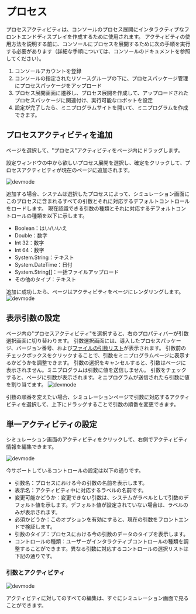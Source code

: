 # プロセス
プロセスアクティビティは、コンソールのプロセス展開にインタラクティブなフロントエンドディスプレイを作成するために使用されます。
アクティビティの使用方法を説明する前に、コンソールにプロセスを展開するために次の手順を実行する必要があります（詳細な手順については、コンソールのドキュメントを参照してください）。
1. コンソールアカウントを登録
2. コンソールの指定されたリソースグループの下に、プロセスパッケージ管理にプロセスパッケージをアップロード
3. プロセス展開画面に遷移し、プロセス展開を作成して、アップロードされたプロセスパッケージに関連付け、実行可能なロボットを設定
4. 設定が完了したら、ミニプログラムサイトを開いて、ミニプログラムを作成できます。

## プロセスアクティビティを追加
ページを選択して、"プロセス"アクティビティをページ内にドラッグします。

設定ウィンドウの中から欲しいプロセス展開を選択し、確定をクリックして、プロセスアクティビティが現在のページに追加されます。

![devmode](https://docimages.blob.core.chinacloudapi.cn/images/Kris/AppsV2/workflow1.png)

追加する場合、システムは選択したプロセスによって、シミュレーション画面にこのプロセスに含まれるすべての引数とそれに対応するデフォルトコントロールをロードします。
現在認識できる引数の種類とそれに対応するデフォルトコントロールの種類を以下に示します。
- Boolean：はい/いいえ
- Double：数字
- Int 32：数字
- Int 64：数字
- System.String：テキスト
- System.DateTime：日付
- System.String[]：一括ファイルアップロード
- その他のタイプ：テキスト

追加に成功したら、ページはアクティビティをページにレンダリングします。
![devmode](https://docimages.blob.core.chinacloudapi.cn/images/Kris/AppsV2/workflow2.png)

## 表示引数の設定

ページ内の"プロセスアクティビティ"を選択すると、右のプロパティバーが引数選択画面に切り替わります。
引数選択画面には、導入したプロセスパッケージ、バージョン番号、および[ファイルの引数リスト](../../../../../Studio/process/developProject/Arguments/Arguments.md)が表示されます。
引数前のチェックボックスをクリックすることで、引数をミニプログラムページに表示するかどうかを調整できます。
引数の選択をキャンセルすると、引数はページに表示されません。ミニプログラムは引数に値を送信しません。
引数をチェックすると、ページに引数が表示されます。ミニプログラムが送信されたら引数に値を割り当てます。
![devmode](https://docimages.blob.core.chinacloudapi.cn/images/Kris/AppsV2/workflow3.png)

引数の順番を変えたい場合、シミュレーションページで引数に対応するアクティビティを選択して、上下にドラッグすることで引数の順番を変更できます。

## 単一アクティビティの設定

シミュレーション画面のアクティビティをクリックして、右側でアクティビティ情報を編集できます。

![devmode](https://docimages.blob.core.chinacloudapi.cn/images/Kris/AppsV2/workflow4.png)

今サポートしているコントロールの設定は以下の通りです。
- 引数名：プロセスにおける今の引数の名前を表示します。
- 表示名：アクティビティ中に対応するラベルの名前です。
- 変更可能かどうか：変更できない引数は、システムがラベルとして引数のデフォルト値を示します。デフォルト値が設定されていない場合は、ラベルのみが表示されます。
- 必須かどうか：このオプションを有効にすると、現在の引数をフロントエンドで検証します。
- 引数のタイプ：プロセスにおける今の引数のデータのタイプを表示します。
- コントロールの種類：ユーザーがインタラクティブコントロールの種類を調整することができます。異なる引数に対応するコントロールの選択リストは下記の通りです。

### 引数とアクティビティ

![devmode](https://docimages.blob.core.chinacloudapi.cn/images/Kris/Apps/setcomponent1.png)


アクティビティに対してのすべての編集は、すぐにシミュレーション画面で見ることができます。
